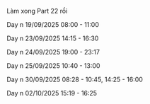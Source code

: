 Làm xong Part 22 rồi

Day n 19/09/2025 08:00 - 11:00

Day n 23/09/2025 14:15 - 16:30

Day n 24/09/2025 19:00 - 23:17

Day n 25/09/2025 10:40 - 13:00

Day n 30/09/2025 08:28 - 10:45, 14:25 - 16:00

Day n 02/10/2025 15:19 - 16:25
